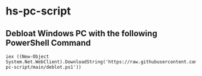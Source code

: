 # hs-pc-script
## Debloat Windows PC with the following PowerShell Command

```
iex ((New-Object System.Net.WebClient).DownloadString('https://raw.githubusercontent.com/hammad87/hs-pc-script/main/deblot.ps1'))
```
